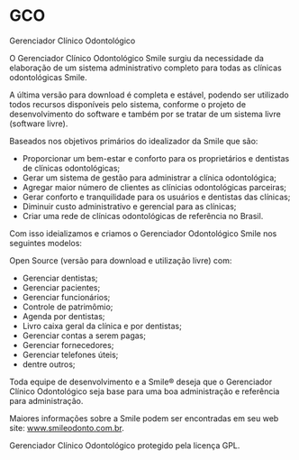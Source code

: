 # GCO
Gerenciador Clínico Odontológico

O Gerenciador Clínico Odontológico Smile surgiu da necessidade da elaboração de um sistema administrativo completo para todas as clínicas odontológicas Smile.

A última versão para download é completa e estável, podendo ser utilizado todos recursos disponíveis pelo sistema, conforme o projeto de desenvolvimento do software e também por se tratar de um sistema livre (software livre).

Baseados nos objetivos primários do idealizador da Smile que são:

- Proporcionar um bem-estar e conforto para os proprietários e dentistas de clínicas odontológicas;
- Gerar um sistema de gestão para administrar a clínica odontológica;
- Agregar maior número de clientes as clínicias odontológicas parceiras;
- Gerar conforto e tranquilidade para os usuários e dentistas das clínicas;
- Diminuir custo administrativo e gerencial para as clínicas;
- Criar uma rede de clínicas odontológicas de referência no Brasil.

Com isso ideializamos e criamos o Gerenciador Odontológico Smile nos seguintes modelos: 

Open Source (versão para download e utilização livre) com:

- Gerenciar dentistas;
- Gerenciar pacientes;
- Gerenciar funcionários;
- Controle de patrimômio;
- Agenda por dentistas;
- Livro caixa geral da clínica e por dentistas;
- Gerenciar contas a serem pagas;
- Gerenciar fornecedores;
- Gerenciar telefones úteis;
- dentre outros;

Toda equipe de desenvolvimento e a Smile® deseja que o Gerenciador Clínico Odontológico seja base para uma boa administração e referência para administração.

Maiores informações sobre a Smile podem ser encontradas em seu web site: www.smileodonto.com.br. 

Gerenciador Clínico Odontológico protegido pela licença GPL.

